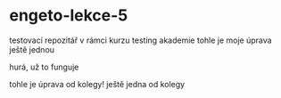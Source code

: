 # engeto-lekce-5
testovací repozitář v rámci kurzu testing akademie
tohle je moje úprava
ještě jednou

hurá, už to funguje

tohle je úprava od kolegy!
ještě jedna od kolegy

